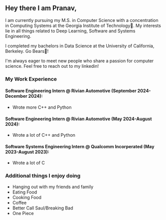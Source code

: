 ## Hey there I am Pranav,
I am currently pursuing my M.S. in Computer Science with a concentration in Computing Systems at the Georgia Institute of Technology🐝. My interests lie in all things related to Deep Learning, Software and Systems Engineering.

I completed my bachelors in Data Science at the University of California, Berkeley.
Go Bears🐻!

I'm always eager to meet new people who share a passion for computer science. Feel free to reach out to my linkedin!


### My Work Experience
#### Software Engineering Intern @ Rivian Automotive (September 2024-December 2024):
- Wrote more C++ and Python

#### Software Engineering Intern @ Rivian Automotive (May 2024-August 2024):
- Wrote a lot of C++ and Python

#### Software Systems Engineering Intern @ Qualcomm Incorperated (May 2023-August 2023):
- Wrote a lot of C

### Additional things I enjoy doing
- Hanging out with my friends and family
- Eating Food
- Cooking Food
- Coffee
- Better Call Saul/Breaking Bad
- One Piece
